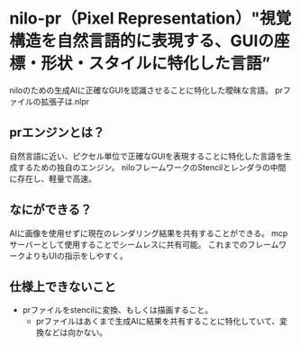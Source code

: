 # nilo-pr（Pixel Representation）"視覚構造を自然言語的に表現する、GUIの座標・形状・スタイルに特化した言語”
niloのための生成AIに正確なGUIを認識させることに特化した曖昧な言語。
prファイルの拡張子は.nlpr
## prエンジンとは？
自然言語に近い、ピクセル単位で正確なGUIを表現することに特化した言語を生成するための独自のエンジン。
niloフレームワークのStencilとレンダラの中間に存在し、軽量で高速。

## なにができる？
AIに画像を使用せずに現在のレンダリング結果を共有することができる。
mcpサーバーとして使用することでシームレスに共有可能。
これまでのフレームワークよりもUIの指示をしやすく。

## 仕様上できないこと
* prファイルをstencilに変換、もしくは描画すること。
    * prファイルはあくまで生成AIに結果を共有することに特化していて、変換などは向かない。
